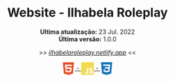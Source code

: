<div align='center'>
    <h1>Website - Ilhabela Roleplay</h1>
</div>

<div align='center'>
    <p><strong>Ultima atualização:</strong> 23 Jul. 2022<br><strong>Última versão:</strong> 1.0.0</p>
    <p>>> <a target='_blank' href='https://ilhabelaroleplay.netlify.app'><i>ilhabelaroleplay.netlify.app</i></a> <<</p>
</div>

<div align='center'>
    <a target="_blank" href="https://github.com/drypzz">
        <div dir='auto'>
            <img align='center' src="https://raw.githubusercontent.com/devicons/devicon/master/icons/html5/html5-plain.svg" width="30" alt="html5">
            -
            <img align='center' src="https://raw.githubusercontent.com/devicons/devicon/master/icons/javascript/javascript-plain.svg" width="30" alt="js">
            -
            <img align='center' src="https://raw.githubusercontent.com/devicons/devicon/master/icons/css3/css3-plain.svg" width="30" alt="css3">
        </div>
    </a>
</div>
